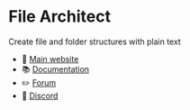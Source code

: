 # File Architect

Create file and folder structures with plain text

- 🚀 [Main website](https://filearchitect.com)  
- 📚 [Documentation](https://filearchitect.com/docs)  
- ✏️ [Forum](https://filearchitect.userjot.com/)
- 💬 [Discord](https://discord.gg/H7DEkuAV)
